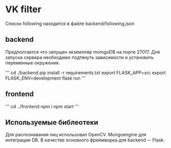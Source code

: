 # VK filter

Список following находится в файле backend/following.json

## backend

Предполгается что запущен экземпляр momgoDB на порте 27017. Для запуска сервера необходимо подтянуть зависимости и установить переменные окружения.

'''
cd ./backend
pip install -r requirements.txt
export FLASK_APP=src
export FLASK_ENV=development
flask run
'''

## frontend

'''
cd ../frontend
npm i
npm start
'''

## Используемые библеотеки

Для распознавания лиц использовал OpenCV. Mongoengine для интеграции DB. В качестве основного фреймворка для backend -- Flask.
